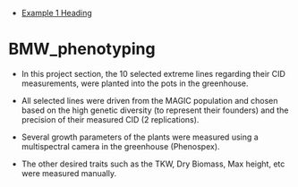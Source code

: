 
- [Example 1 Heading](###Example)


# BMW_phenotyping

 - In this project section, the 10 selected extreme lines regarding their CID measurements, were planted into the pots in the greenhouse.

 
-  All selected lines were driven from the MAGIC population and chosen based on the high genetic diversity (to represent their founders) and the precision of 
   their measured CID (2 replications).

 
-  Several growth parameters of the plants were measured using a multispectral camera in the greenhouse (Phenospex).
  
-  The other desired traits such as the TKW, Dry Biomass, Max height, etc were measured manually.
